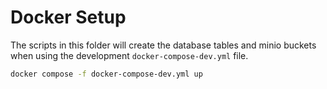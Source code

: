 # Docker Setup

The scripts in this folder will create the database tables and minio buckets when using the development `docker-compose-dev.yml` file.

```bash
docker compose -f docker-compose-dev.yml up
```
